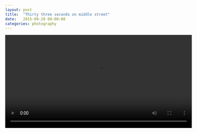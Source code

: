```yaml
---
layout: post
title:  "Thirty three seconds on middle street"
date:   2015-09-20 00:00:00
categories: photography
---
```


<div align="center">
<video width="600" autoplay controls loop>
	<source src="https://s3-eu-west-1.amazonaws.com/p8952-photography/33seconds.webm" type="video/webm">
</video>
</div>
